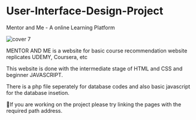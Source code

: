 # User-Interface-Design-Project
Mentor and Me - A  online Learning Platform

![cover 7](https://github.com/Harsha-Vardhan-Tangudu/User-Interface-Design-Project/assets/121998082/c46ea0d2-f709-4fd6-9a9b-e7f411090dea)

MENTOR AND ME is a website for basic course recommendation website replicates UDEMY, Coursera, etc

This website is done with the intermediate stage of HTML and CSS and beginner JAVASCRIPT.

There is a php file seperately for database codes and also basic javascript for the database insetion.

🚫If you are working on the project please try linking the pages with the required path address.
